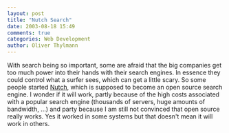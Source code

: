 ```yaml
---
layout: post
title: "Nutch Search"
date: 2003-08-18 15:49
comments: true
categories: Web Development
author: Oliver Thylmann
---
```



With search being so important, some are afraid that the big companies get too much power into their hands with their search engines. In essence they could control what a surfer sees, which can get a little scary. So some people started [Nutch](http://www.nutch.org/docs/index.html), which is supposed to become an open source search engine. I wonder if it will work, partly because of the high costs associated with a popular search engine (thousands of servers, huge amounts of bandwidth, ...) and party because I am still not convinced that open source really works. Yes it worked in some systems but that doesn't mean it will work in others.


